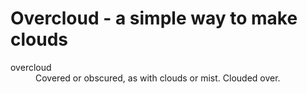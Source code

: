 # Overcloud - a simple way to make clouds

<dl>
<dt>overcloud</dt>
<dd>Covered or obscured, as with clouds or mist. Clouded over.</dd>
</dl>

